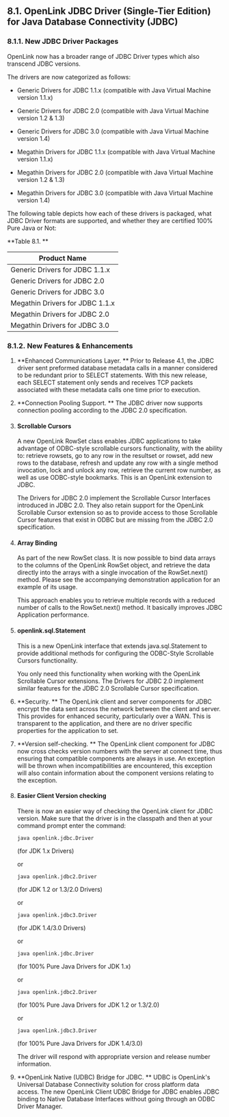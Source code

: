 <div id="lite_opljava" class="section">

<div class="titlepage">

<div>

<div>

## 8.1. OpenLink JDBC Driver (Single-Tier Edition) for Java Database Connectivity (JDBC)

</div>

</div>

</div>

<div id="lite_New_Features_Summary" class="section">

<div class="titlepage">

<div>

<div>

### 8.1.1. New JDBC Driver Packages

</div>

</div>

</div>

OpenLink now has a broader range of JDBC Driver types which also
transcend JDBC versions.

The drivers are now categorized as follows:

<div class="itemizedlist">

- Generic Drivers for JDBC 1.1.x (compatible with Java Virtual Machine
  version 1.1.x)

- Generic Drivers for JDBC 2.0 (compatible with Java Virtual Machine
  version 1.2 & 1.3)

- Generic Drivers for JDBC 3.0 (compatible with Java Virtual Machine
  version 1.4)

- Megathin Drivers for JDBC 1.1.x (compatible with Java Virtual Machine
  version 1.1.x)

- Megathin Drivers for JDBC 2.0 (compatible with Java Virtual Machine
  version 1.2 & 1.3)

- Megathin Drivers for JDBC 3.0 (compatible with Java Virtual Machine
  version 1.4)

</div>

The following table depicts how each of these drivers is packaged, what
JDBC Driver formats are supported, and whether they are certified 100%
Pure Java or Not:

<div id="id47956" class="table">

**Table 8.1. **

<div class="table-contents">

| Product Name                    |
|---------------------------------|
| Generic Drivers for JDBC 1.1.x  |
| Generic Drivers for JDBC 2.0    |
| Generic Drivers for JDBC 3.0    |
| Megathin Drivers for JDBC 1.1.x |
| Megathin Drivers for JDBC 2.0   |
| Megathin Drivers for JDBC 3.0   |

</div>

</div>

  

</div>

<div id="lite_newfeat" class="section">

<div class="titlepage">

<div>

<div>

### 8.1.2. New Features & Enhancements

</div>

</div>

</div>

<div class="orderedlist">

1.  **Enhanced Communications Layer. ** Prior to Release 4.1, the JDBC
    driver sent preformed database metadata calls in a manner considered
    to be redundant prior to SELECT statements. With this new release,
    each SELECT statement only sends and receives TCP packets associated
    with these metadata calls one time prior to execution.

2.  **Connection Pooling Support. ** The JDBC driver now supports
    connection pooling according to the JDBC 2.0 specification.

3.  #### Scrollable Cursors

    A new OpenLink RowSet class enables JDBC applications to take
    advantage of ODBC-style scrollable cursors functionality, with the
    ability to: retrieve rowsets, go to any row in the resultset or
    rowset, add new rows to the database, refresh and update any row
    with a single method invocation, lock and unlock any row, retrieve
    the current row number, as well as use ODBC-style bookmarks. This is
    an OpenLink extension to JDBC.

    The Drivers for JDBC 2.0 implement the Scrollable Cursor Interfaces
    introduced in JDBC 2.0. They also retain support for the OpenLink
    Scrollable Cursor extension so as to provide access to those
    Scrollable Cursor features that exist in ODBC but are missing from
    the JDBC 2.0 specification.

4.  #### Array Binding

    As part of the new RowSet class. It is now possible to bind data
    arrays to the columns of the OpenLink RowSet object, and retrieve
    the data directly into the arrays with a single invocation of the
    RowSet.next() method. Please see the accompanying demonstration
    application for an example of its usage.

    This approach enables you to retrieve multiple records with a
    reduced number of calls to the RowSet.next() method. It basically
    improves JDBC Application performance.

5.  #### openlink.sql.Statement

    This is a new OpenLink interface that extends java.sql.Statement to
    provide additional methods for configuring the ODBC-Style Scrollable
    Cursors functionality.

    You only need this functionality when working with the OpenLink
    Scrollable Cursor extensions. The Drivers for JDBC 2.0 implement
    similar features for the JDBC 2.0 Scrollable Cursor specification.

6.  **Security. ** The OpenLink client and server components for JDBC
    encrypt the data sent across the network between the client and
    server. This provides for enhanced security, particularly over a
    WAN. This is transparent to the application, and there are no driver
    specific properties for the application to set.

7.  **Version self-checking. ** The OpenLink client component for JDBC
    now cross checks version numbers with the server at connect time,
    thus ensuring that compatible components are always in use. An
    exception will be thrown when incompatibilities are encountered,
    this exception will also contain information about the component
    versions relating to the exception.

8.  #### Easier Client Version checking

    There is now an easier way of checking the OpenLink client for JDBC
    version. Make sure that the driver is in the classpath and then at
    your command prompt enter the command:

    ``` programlisting
    java openlink.jdbc.Driver
    ```

    (for JDK 1.x Drivers)

    or

    ``` programlisting
    java openlink.jdbc2.Driver
    ```

    (for JDK 1.2 or 1.3/2.0 Drivers)

    or

    ``` programlisting
    java openlink.jdbc3.Driver
    ```

    (for JDK 1.4/3.0 Drivers)

    or

    ``` programlisting
    java openlink.jdbc.Driver
    ```

    (for 100% Pure Java Drivers for JDK 1.x)

    or

    ``` programlisting
    java openlink.jdbc2.Driver
    ```

    (for 100% Pure Java Drivers for JDK 1.2 or 1.3/2.0)

    or

    ``` programlisting
    java openlink.jdbc3.Driver
    ```

    (for 100% Pure Java Drivers for JDK 1.4/3.0)

    The driver will respond with appropriate version and release number
    information.

9.  **OpenLink Native (UDBC) Bridge for JDBC. ** UDBC is OpenLink's
    Universal Database Connectivity solution for cross platform data
    access. The new OpenLink Client UDBC Bridge for JDBC enables JDBC
    binding to Native Database Interfaces without going through an ODBC
    Driver Manager.

</div>

</div>

</div>
